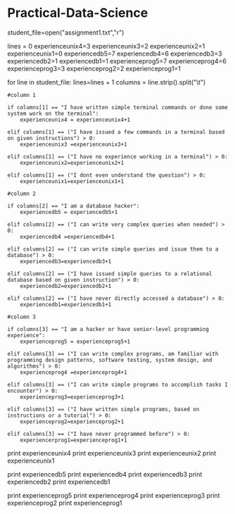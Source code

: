 Practical-Data-Science
======================
student_file=open("assignment1.txt","r")

lines = 0
experienceunix4=3
experienceunix3=2
experienceunix2=1
experienceunix1=0
experiencedb5=7
experiencedb4=6
experiencedb3=3
experiencedb2=1
experiencedb1=1
experienceprog5=7
experienceprog4=6
experienceprog3=3
experienceprog2=2
experienceprog1=1

for line in student_file:
	lines=lines + 1
	columns = line.strip().split("\t")
	
	#column 1

	if columns[1] == "I have written simple terminal commands or done some system work on the terminal":
		experienceunix4 = experienceunix4+1

	elif columns[1] == ("I have issued a few commands in a terminal based on given instructions") > 0:
		experienceunix3 =experienceunix3+1

	elif columns[1] == ("I have no experience working in a terminal") > 0:
		experienceunix2=experienceunix2+1

	elif columns[1] == ("I dont even understand the question") > 0:
		experienceunix1=experienceunix1+1

	#column 2

	if columns[2] == "I am a database hacker":
		experiencedb5 = experiencedb5+1

	elif columns[2] == ("I can write very complex queries when needed") > 0:
		experiencedb4 =experiencedb4+1

	elif columns[2] == ("I can write simple queries and issue them to a database") > 0:
		experiencedb3=experiencedb3+1

	elif columns[2] == ("I have issued simple queries to a relational database based on given instruction") > 0:
		experiencedb2=experiencedb2+1

	elif columns[2] == ("I have never directly accessed a database") > 0:
		experiencedb1=experiencedb1+1

	#column 3

	if columns[3] == "I am a hacker or have senior-level programming experience":
		experienceprog5 = experienceprog5+1

	elif columns[3] == ("I can write complex programs, am familiar with programming design patterns, software testing, system design, and algorithms") > 0:
		experienceprog4 =experienceprog4+1

	elif columns[3] == ("I can write simple programs to accomplish tasks I encounter") > 0:
		experienceprog3=experienceprog3+1

	elif columns[3] == ("I have written simple programs, based on instructions or a tutorial") > 0:
		experienceprog2=experienceprog2+1

	elif columns[3] == ("I have never programmed before") > 0:
		experiencerprog1=experienceprog1+1


print experienceunix4
print experienceunix3
print experienceunix2
print experienceunix1

print experiencedb5
print experiencedb4
print experiencedb3
print experiencedb2
print experiencedb1

print experienceprog5
print experienceprog4
print experienceprog3
print experienceprog2
print experienceprog1
